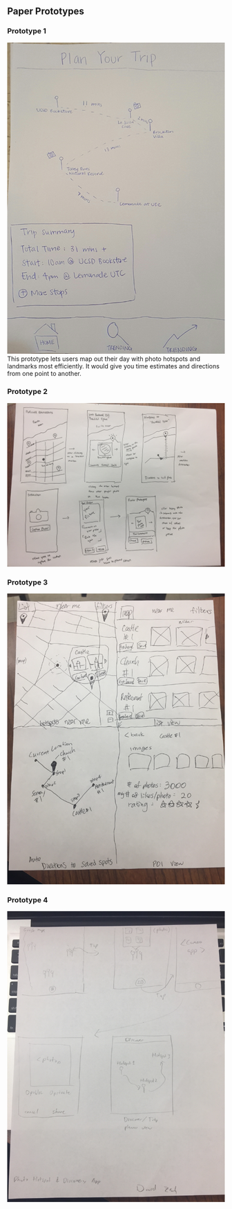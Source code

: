 ## Paper Prototypes

### Prototype 1
![PrototypeJW](images/MapOut.jpg)
This prototype lets users map out their day with photo hotspots and landmarks most efficiently. It would give you time estimates and directions from one point to another.

### Prototype 2
![PrototypeMC](images/PhotoSpot.jpg)

### Prototype 3
![PrototypeOP](images/TripPlanner.JPG)

### Prototype 4
![PrototypeDZ](images/PhotoHotspot.JPG)
